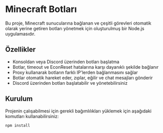 # Minecraft Botları

Bu proje, Minecraft sunucularına bağlanan ve çeşitli görevleri otomatik olarak yerine getiren botları yönetmek için oluşturulmuş bir Node.js uygulamasıdır.

## Özellikler

- Konsoldan veya Discord üzerinden botları başlatma
- Botlar, timeout ve EconReset hatalarına karşı dayanıklı şekilde bağlanır
- Proxy kullanarak botların farklı IP'lerden bağlanmasını sağlar
- Botlar otomatik hareket eder, zıplar, eğilir ve chat mesajları gönderir
- Discord üzerinden botları başlatabilir ve yönetebilirsiniz

## Kurulum

Projenin çalışabilmesi için gerekli bağımlılıkları yüklemek için aşağıdaki komutları kullanabilirsiniz:

```bash
npm install
